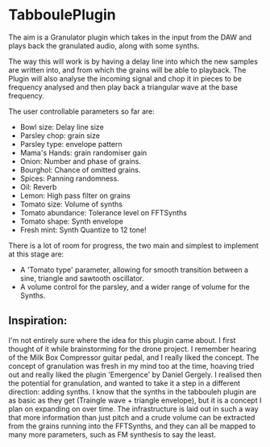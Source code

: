 # TabboulePlugin

The aim is a Granulator plugin which takes in the input from the DAW and plays
back the granulated audio, along with some synths.

The way this will work is by having a delay line into which the new samples
are written into, and from which the grains will be able to playback.
The Plugin will also analyse the incoming signal and chop it in pieces to be
frequency analysed and then play back a triangular wave at the base frequency.

The user controllable parameters so far are:
* Bowl size: Delay line size
* Parsley chop: grain size
* Parsley type: envelope pattern
* Mama's Hands: grain randomiser gain
* Onion: Number and phase of grains.
* Bourghol: Chance of omitted grains.
* Spices: Panning randomness.
* Oil: Reverb
* Lemon: High pass filter on grains
* Tomato size: Volume of synths
* Tomato abundance: Tolerance level on FFTSynths
* Tomato shape: Synth envelope
* Fresh mint: Synth Quantize to 12 tone!

There is a lot of room for progress, the two main and simplest
to implement at this stage are:
* A 'Tomato type' parameter, allowing for smooth transition between a sine,
triangle and sawtooth oscillator.
* A volume control for the parsley, and a wider range of volume for the Synths.

## Inspiration:

I'm not entirely sure where the idea for this plugin came about. I first
thought of it while brainstorming for the drone project.
I remember hearing of the Milk Box Compressor guitar pedal, and I really liked
the concept. The concept of granulation was fresh in my mind too at the time,
hoaving tried out and really liked the plugin 'Emergence' by Daniel Gergely.
I realised then the potential for granulation, and wanted to take it a step in
a different direction: adding synths.
I know that the synths in the tabbouleh plugin are as basic as they get
(Traingle wave + triangle envelope), but it is a concept I plan on expanding
on over time. The infrastructure is laid out in such a way that more
information than just pitch and a crude volume can be extracted from the
grains running into the FFTSynths, and they can all be mapped to many more
parameters, such as FM synthesis to say the least.
